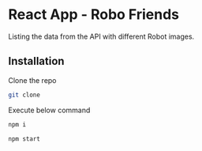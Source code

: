 # React App - Robo Friends

Listing the data from the API with different Robot images.

## Installation

Clone the repo
```bash
git clone 
```
Execute below command
```bash
npm i 
```
```bash
npm start 
```

